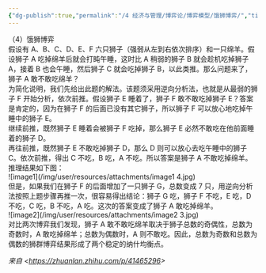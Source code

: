```yaml
---
{"dg-publish":true,"permalink":"/4 经济与管理/博弈论/博弈模型/饿狮博弈/","title":"饿狮博弈"}
---
```



（4）饿狮博弈  
假设有 A、B、C、D、E、F 六只狮子（强弱从左到右依次排序）和一只绵羊。假设狮子 A 吃掉绵羊后就会打盹午睡，这时比 A 稍弱的狮子 B 就会趁机吃掉狮子 A，接着 B 也会午睡，然后狮子 C 就会吃掉狮子 B，以此类推。那么问题来了，狮子 A 敢不敢吃绵羊？  
为简化说明，我们先给出此题的解法。该题须采用逆向分析法，也就是从最弱的狮子 F 开始分析，依次前推。假设狮子 E 睡着了，狮子 F 敢不敢吃掉狮子 E？答案是肯定的，因为在狮子 F 的后面已没有其它狮子，所以狮子 F 可以放心地吃掉午睡中的狮子 E。  
继续前推，既然狮子 E 睡着会被狮子 F 吃掉，那么狮子 E 必然不敢吃在他前面睡着的狮子 D。  
再往前推，既然狮子 E 不敢吃掉狮子 D，那么 D 则可以放心去吃午睡中的狮子 C。依次前推，得出 C 不吃，B 吃，A 不吃。所以答案是狮子 A 不敢吃掉绵羊。  
推理结果如下图：  
![image1](/img/user/resources/attachments/image1 4.jpg)  
但是，如果我们在狮子 F 的后面增加了一只狮子 G，总数变成 7 只，用逆向分析法按照上题步骤再推一次，很容易得出结论：狮子 G 吃，狮子 F 不吃，E 吃，D 不吃，C 吃，B 不吃，A 吃。这次的答案变成了狮子 A 敢吃掉绵羊。  
![image2](/img/user/resources/attachments/image2 3.jpg)  
对比两次博弈我们发现，狮子 A 敢不敢吃绵羊取决于狮子总数的奇偶性，总数为奇数时，A 敢吃掉绵羊；总数为偶数时，A 则不敢吃。因此，总数为奇数和总数为偶数的狮群博弈结果形成了两个稳定的纳什均衡点。

*来自 \<<https://zhuanlan.zhihu.com/p/41465296>\>*